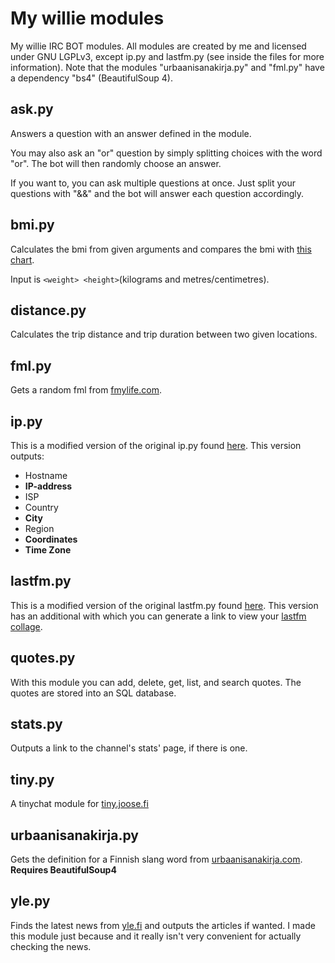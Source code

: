 My willie modules
=================

My willie IRC BOT modules. All modules are created by me and licensed under GNU
LGPLv3, except ip.py and lastfm.py (see inside the files for more information).
Note that the modules "urbaanisanakirja.py" and "fml.py" have a dependency
"bs4" (BeautifulSoup 4).

ask.py
------
Answers a question with an answer defined in the module.

You may also ask an "or" question by simply splitting choices with the word
"or". The bot will then randomly choose an answer.

If you want to, you can ask multiple questions at once. Just split your
questions with "&&" and the bot will answer each question accordingly.

bmi.py
------
Calculates the bmi from given arguments and compares the bmi with
[this chart](https://en.wikipedia.org/wiki/Body_mass_index#Categories).

Input is `<weight> <height>`(kilograms and metres/centimetres).

distance.py
-----------
Calculates the trip distance and trip duration between two given locations.

fml.py
------
Gets a random fml from [fmylife.com](http://fmylife.com).

ip.py
-----
This is a modified version of the original ip.py found
[here](https://github.com/embolalia/willie). This version outputs:
* Hostname
* **IP-address**
* ISP
* Country
* **City**
* Region
* **Coordinates**
* **Time Zone**

lastfm.py
---------
This is a modified version of the original lastfm.py found
[here](https://github.com/mulcare/willie-modules). This version has an
additional with which you can generate a link to view your
[lastfm collage](http://tapmusic.net/lastfm/).

quotes.py
---------
With this module you can add, delete, get, list, and search quotes. The quotes
are stored into an SQL database.

stats.py
--------
Outputs a link to the channel's stats' page, if there is one.

tiny.py
-------
A tinychat module for [tiny.joose.fi](http://tiny.joose.fi)

urbaanisanakirja.py
-------------------
Gets the definition for a Finnish slang word from
[urbaanisanakirja.com](http://urbaanisanakirja.com).
**Requires BeautifulSoup4**

yle.py
------
Finds the latest news from [yle.fi](http://yle.fi/uutiset/) and outputs the
articles if wanted. I made this module just because and it really isn't very
convenient for actually checking the news.
